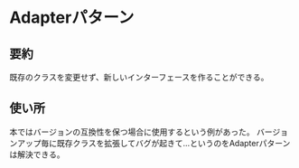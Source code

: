 # Adapterパターン

## 要約
既存のクラスを変更せず、新しいインターフェースを作ることができる。

## 使い所
本ではバージョンの互換性を保つ場合に使用するという例があった。
バージョンアップ毎に既存クラスを拡張してバグが起きて...というのをAdapterパターンは解決できる。
